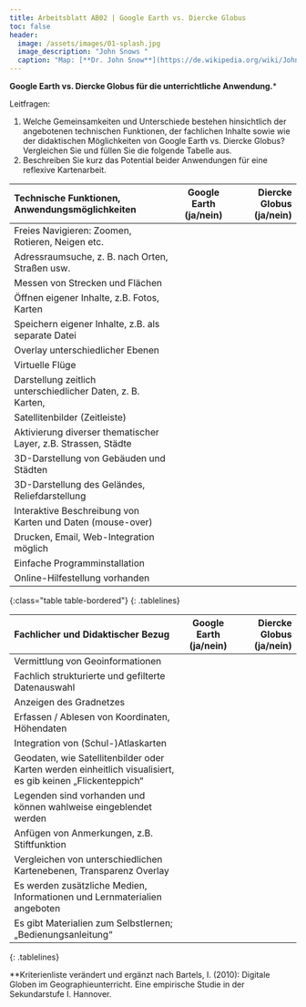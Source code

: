 ```yaml
---
title: Arbeitsblatt AB02 | Google Earth vs. Diercke Globus
toc: false
header:
  image: /assets/images/01-splash.jpg
  image_description: "John Snows "
  caption: "Map: [**Dr. John Snow**](https://de.wikipedia.org/wiki/John_Snow_(Mediziner)) [Wellcome Library via wikimedia](https://w.wiki/QtV)"
---
```

**Google Earth vs. Diercke Globus für die unterrichtliche Anwendung.***

Leitfragen:

1. Welche Gemeinsamkeiten und Unterschiede bestehen hinsichtlich der angebotenen technischen Funktionen, der fachlichen Inhalte sowie wie der didaktischen Möglichkeiten von Google Earth vs. Diercke Globus? Vergleichen Sie und füllen Sie die folgende Tabelle aus.
2. Beschreiben Sie kurz das Potential beider Anwendungen für eine reflexive Kartenarbeit.

<style>
.tablelines table, .tablelines td, .tablelines th {
        border: 1px solid black;
        }
</style>

| Technische Funktionen, Anwendungsmöglichkeiten | Google Earth (ja/nein) | Diercke Globus (ja/nein) |
|:--------|:-------:|--------:|
|Freies Navigieren: Zoomen, Rotieren, Neigen etc.| | | 
|Adressraumsuche, z. B. nach Orten, Straßen usw.| | | 
|Messen von Strecken und Flächen| | | 
|Öffnen eigener Inhalte, z.B. Fotos, Karten| | | 
|Speichern eigener Inhalte, z.B. als separate Datei| | | 
|Overlay unterschiedlicher Ebenen| | | 
|Virtuelle Flüge| | | 
|Darstellung zeitlich unterschiedlicher Daten, z. B. Karten,| | | 
|Satellitenbilder (Zeitleiste)| | | 
|Aktivierung diverser thematischer Layer, z.B. Strassen, Städte| | | 
|3D-Darstellung von Gebäuden und Städten| | | 
|3D-Darstellung des Geländes, Reliefdarstellung| | | 
|Interaktive Beschreibung von Karten und Daten (mouse-over)| | | 
|Drucken, Email, Web-Integration möglich| | | 
|Einfache Programminstallation | | | 
|Online-Hilfestellung vorhanden| | |
{:class="table table-bordered"}
{: .tablelines}

| Fachlicher und Didaktischer Bezug | Google Earth (ja/nein) | Diercke Globus (ja/nein) |
|:--------|:-------:|--------:|
|Vermittlung von Geoinformationen| | |
|Fachlich strukturierte und gefilterte Datenauswahl | | |
|Anzeigen des Gradnetzes| | |
|Erfassen / Ablesen von Koordinaten, Höhendaten| | |
|Integration von (Schul-)Atlaskarten| | |
|Geodaten, wie Satellitenbilder oder Karten werden einheitlich visualisiert, es gib keinen „Flickenteppich“| | |
|Legenden sind vorhanden und können wahlweise eingeblendet werden| | |
|Anfügen von Anmerkungen, z.B. Stiftfunktion| | |
|Vergleichen von unterschiedlichen Kartenebenen, Transparenz Overlay| | |
|Es werden zusätzliche Medien, Informationen und Lernmaterialien angeboten| | |
|Es gibt Materialien zum Selbstlernen; „Bedienungsanleitung“| | |
{: .tablelines}

**Kriterienliste verändert und ergänzt nach Bartels, I. (2010): Digitale Globen im Geographieunterricht. Eine empirische Studie in der Sekundarstufe I. Hannover.